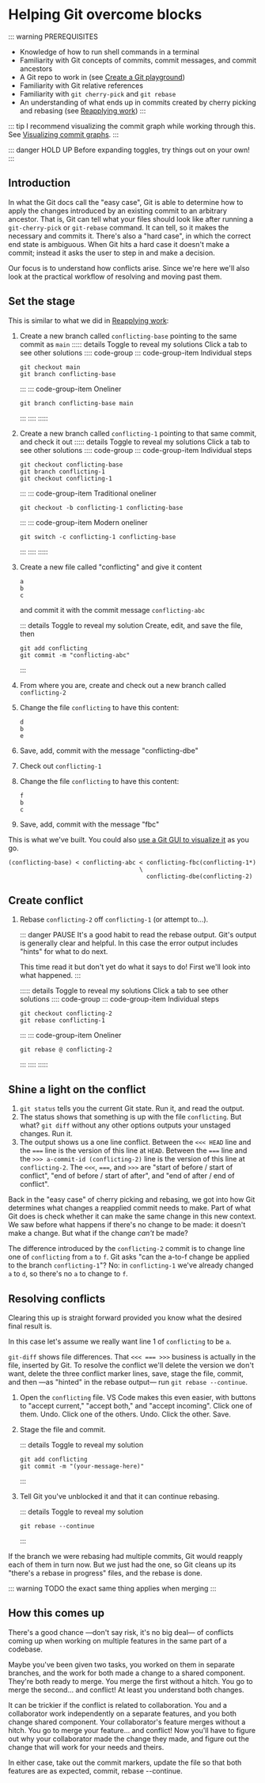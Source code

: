 # Helping Git overcome blocks

::: warning PREREQUISITES
- Knowledge of how to run shell commands in a terminal
- Familiarity with Git concepts of commits, commit messages, and commit ancestors
- A Git repo to work in (see [Create a Git playground](./create-a-git-playground.md))
- Familiarity with Git relative references
- Familiarity with `git cherry-pick` and `git rebase`
- An understanding of what ends up in commits created by cherry picking and rebasing (see [Reapplying work](./reapplying-work.md))
:::

::: tip
I recommend visualizing the commit graph while working through this. See [Visualizing commit graphs](/finding-out-what-commits-have-been-made.html#visualizing-commit-graphs).
:::

::: danger HOLD UP
Before expanding toggles, try things out on your own!
:::

## Introduction

In what the Git docs call the "easy case", Git is able to determine how to apply the changes introduced by an existing commit to an arbitrary ancestor. That is, Git can tell what your files should look like after running a `git-cherry-pick` or `git-rebase` command. It can tell, so it makes the necessary and commits it. There's also a "hard case", in which the correct end state is ambiguous. When Git hits a hard case it doesn't make a commit; instead it asks the user to step in and make a decision.

Our focus is to understand how conflicts arise. Since we're here we'll also look at the practical workflow of resolving and moving past them.

## Set the stage

This is similar to what we did in [Reapplying work](./reapplying-work.md):

1. Create a new branch called `conflicting-base` pointing to the same commit as `main`
    ::::: details Toggle to reveal my solutions
    Click a tab to see other solutions
    :::: code-group
    ::: code-group-item Individual steps
    ```shell
    git checkout main
    git branch conflicting-base
    ```
    :::
    ::: code-group-item Oneliner
    ```shell
    git branch conflicting-base main
    ```
    :::
    ::::
    :::::
1. Create a new branch called `conflicting-1` pointing to that same commit, and check it out
    ::::: details Toggle to reveal my solutions
    Click a tab to see other solutions
    :::: code-group
    ::: code-group-item Individual steps
    ```shell
    git checkout conflicting-base
    git branch conflicting-1
    git checkout conflicting-1
    ```
    :::
    ::: code-group-item Traditional oneliner
    ```shell
    git checkout -b conflicting-1 conflicting-base
    ```
    :::
    ::: code-group-item Modern oneliner
    ```shell
    git switch -c conflicting-1 conflicting-base
    ```
    :::
    ::::
    :::::
1. Create a new file called "conflicting" and give it content
    ```
    a
    b
    c
    ```
    and commit it with the commit message `conflicting-abc`

    ::: details Toggle to reveal my solution
    Create, edit, and save the file, then
    ```shell
    git add conflicting
    git commit -m "conflicting-abc"
    ```
    :::
1. From where you are, create and check out a new branch called `conflicting-2`
1. Change the file `conflicting` to have this content:
   ```
   d
   b
   e
   ```
1. Save, add, commit with the message "conflicting-dbe"
1. Check out `conflicting-1`
1. Change the file `conflicting` to have this content:
    ```
    f
    b
    c
    ```
1. Save, add, commit with the message "fbc"

This is what we've built. You could also [use a Git GUI to visualize it](/finding-out-what-commits-have-been-made.html#visualizing-commit-graphs) as you go.

```
(conflicting-base) < conflicting-abc < conflicting-fbc(conflicting-1*)
                                     \
                                       conflicting-dbe(conflicting-2)
```

## Create conflict

1. Rebase `conflicting-2` off `conflicting-1` (or attempt to…).

    ::: danger PAUSE
    It's a good habit to read the rebase output. Git's output is generally clear and helpful. In this case the error output includes "hints" for what to do next.
    
    This time read it but don't yet do what it says to do! First we'll look into what happened.
    :::

    ::::: details Toggle to reveal my solutions
    Click a tab to see other solutions
    :::: code-group
    ::: code-group-item Individual steps
    ```shell
    git checkout conflicting-2
    git rebase conflicting-1
    ```
    :::
    ::: code-group-item Oneliner
    ```shell
    git rebase @ conflicting-2
    ```
    :::
    ::::
    :::::

## Shine a light on the conflict

1. `git status` tells you the current Git state. Run it, and read the output.
1. The status shows that something is up with the file `conflicting`. But what? `git diff` without any other options outputs your unstaged changes. Run it.
1. The output shows us a one line conflict. Between the `<<< HEAD` line and the `===` line is the version of this line at `HEAD`. Between the `===` line and the `>>> a-commit-id (conflicting-2)` line is the version of this line at `conflicting-2`. The `<<<`, `===`, and `>>>` are "start of before / start of conflict", "end of before / start of after", and "end of after / end of conflict".

Back in the "easy case" of cherry picking and rebasing, we got into how Git determines what changes a reapplied commit needs to make. Part of what Git does is check whether it can make the same change in this new context. We saw before what happens if there's no change to be made: it doesn't make a change. But what if the change _can't_ be made?

The difference introduced by the `conflicting-2` commit is to change line one of `conflicting` from `a` to `f`. Git asks "can the a-to-f change be applied to the branch `conflicting-1`"? No: in `conflicting-1` we've already changed `a` to `d`, so there's no `a` to change to `f`.

## Resolving conflicts

Clearing this up is straight forward provided you know what the desired final result is.

In this case let's assume we really want line 1 of `conflicting` to be `a`.

`git-diff` shows file differences. That `<<< === >>>` business is actually in the file, inserted by Git. To resolve the conflict we'll delete the version we don't want, delete the three conflict marker lines, save, stage the file, commit, and then —as "hinted" in the rebase output— run `git rebase --continue`. 

1. Open the `conflicting` file. VS Code makes this even easier, with buttons to "accept current," "accept both," and "accept incoming". Click one of them. Undo. Click one of the others. Undo. Click the other. Save.
1. Stage the file and commit.

    ::: details Toggle to reveal my solution
    ```shell
    git add conflicting
    git commit -m "(your-message-here)"
    ```
    :::
1. Tell Git you've unblocked it and that it can continue rebasing.

    ::: details Toggle to reveal my solution
    ```shell
    git rebase --continue
    ```
    :::

If the branch we were rebasing had multiple commits, Git would reapply each of them in turn now. But we just had the one, so Git cleans up its "there's a rebase in progress" files, and the rebase is done.

::: warning TODO
the exact same thing applies when merging
:::

## How this comes up

There's a good chance —don't say risk, it's no big deal— of conflicts coming up when working on multiple features in the same part of a codebase.

Maybe you've been given two tasks, you worked on them in separate branches, and the work for both made a change to a shared component. They're both ready to merge. You merge the first without a hitch. You go to merge the second… and conflict! At least you understand both changes.

It can be trickier if the conflict is related to collaboration. You and a collaborator work independently on a separate features, and you both change shared component. Your collaborator's feature merges without a hitch. You go to merge your feature… and conflict! Now you'll have to figure out why your collaborator made the change they made, and figure out the change that will work for your needs and theirs.

In either case, take out the commit markers, update the file so that both features are as expected, commit, rebase --continue.